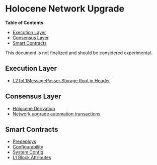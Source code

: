 # Holocene Network Upgrade

<!-- START doctoc generated TOC please keep comment here to allow auto update -->
<!-- DON'T EDIT THIS SECTION, INSTEAD RE-RUN doctoc TO UPDATE -->
**Table of Contents**

- [Execution Layer](#execution-layer)
- [Consensus Layer](#consensus-layer)
- [Smart Contracts](#smart-contracts)

<!-- END doctoc generated TOC please keep comment here to allow auto update -->

This document is not finalized and should be considered experimental.

## Execution Layer

- [L2ToL1MessagePasser Storage Root in Header](./exec-engine.md##l2tol1messagepasser-storage-root-in-header)

## Consensus Layer

- [Holocene Derivation](./derivation.md#holocene-derivation)
- [Network upgrade automation transactions](./derivation.md#network-upgrade-automation-transactions)

## Smart Contracts

- [Predeploys](./predeploys.md)
- [Configurability](./configurability.md)
- [System Config](./system-config.md)
- [L1 Block Attributes](./l1-attributes.md)
